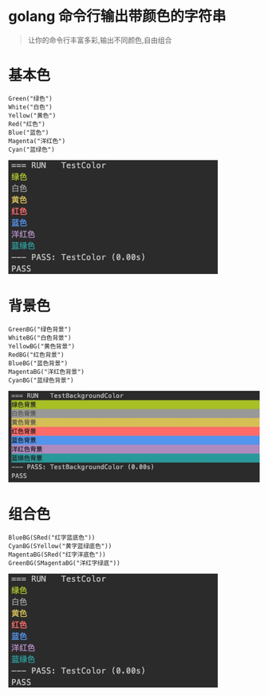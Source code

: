 # golang 命令行输出带颜色的字符串
> 让你的命令行丰富多彩,输出不同颜色,自由组合

# 基本色
```
Green("绿色")
White("白色")
Yellow("黄色")
Red("红色")
Blue("蓝色")
Magenta("洋红色")
Cyan("蓝绿色")
```

![](picture/1.jpg)

# 背景色

```
GreenBG("绿色背景")
WhiteBG("白色背景")
YellowBG("黄色背景")
RedBG("红色背景")
BlueBG("蓝色背景")
MagentaBG("洋红色背景")
CyanBG("蓝绿色背景")
```

![](picture/2.jpg)

# 组合色

```
BlueBG(SRed("红字蓝底色"))
CyanBG(SYellow("黄字蓝绿底色"))
MagentaBG(SRed("红字洋底色"))
GreenBG(SMagentaBG("洋红字绿底"))
```

![](picture/1.jpg)
